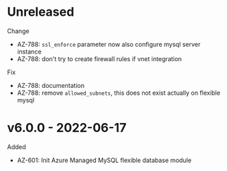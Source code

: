 # Unreleased

Change
  * AZ-788: `ssl_enforce` parameter now also configure mysql server instance
  * AZ-788: don't try to create firewall rules if vnet integration

Fix
  * AZ-788: documentation
  * AZ-788: remove `allowed_subnets`, this does not exist actually on flexible mysql

# v6.0.0 - 2022-06-17

Added
  * AZ-601: Init Azure Managed MySQL flexible database module
